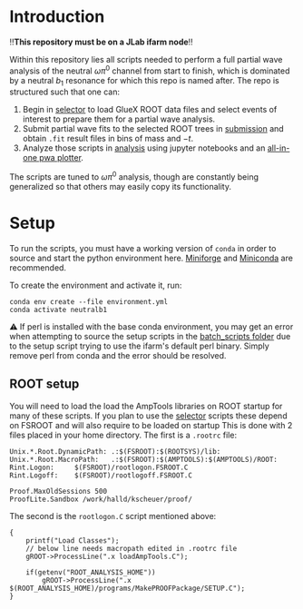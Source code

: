 # Introduction

 :bangbang:**This repository must be on a JLab ifarm node**:bangbang:

Within this repository lies all scripts needed to perform a full partial wave analysis of the neutral $\omega\pi^0$ channel from start to finish, which is dominated by a neutral $b_1$ resonance for which this repo is named after. The repo is structured such that one can:
1. Begin in [selector](./selector/) to load GlueX ROOT data files and select events of interest to prepare them for a partial wave analysis.
2. Submit partial wave fits to the selected ROOT trees in [submission](./submission/) and obtain `.fit` result files in bins of mass and $-t$.
3. Analyze those scripts in [analysis](./analysis/) using jupyter notebooks and an [all-in-one pwa plotter](./analysis/scripts/pwa_tools.py). 

The scripts are tuned to $\omega \pi^0$ analysis, though are constantly being generalized so that others may easily copy its functionality.

# Setup
To run the scripts, you must have a working version of `conda` in order to source and start the python environment here. [Miniforge](https://github.com/conda-forge/miniforge#mambaforge) and [Miniconda](https://docs.anaconda.com/free/miniconda/index.html) are recommended. 

To create the environment and activate it, run:
```
conda env create --file environment.yml
conda activate neutralb1
```

:warning: If perl is installed with the base conda environment, you may get an error when attempting to source the setup scripts in the [batch_scripts folder](./submission/batch_scripts) due to the setup script trying to use the ifarm's default perl binary. Simply remove perl from conda and the error should be resolved.

## ROOT setup
You will need to load the load the AmpTools libraries on ROOT startup for many of these scripts. If you plan to use the [selector](./selector/) scripts these depend on FSROOT and will also require to be loaded on startup This is done with 2 files placed in your home directory. The first is a `.rootrc` file:
```
Unix.*.Root.DynamicPath: .:$(FSROOT):$(ROOTSYS)/lib:
Unix.*.Root.MacroPath:   .:$(FSROOT):$(AMPTOOLS):$(AMPTOOLS)/ROOT:
Rint.Logon:     $(FSROOT)/rootlogon.FSROOT.C
Rint.Logoff:    $(FSROOT)/rootlogoff.FSROOT.C

Proof.MaxOldSessions 500
ProofLite.Sandbox /work/halld/kscheuer/proof/
```

The second is the `rootlogon.C` script mentioned above:
```
{
    printf("Load Classes");
    // below line needs macropath edited in .rootrc file
    gROOT->ProcessLine(".x loadAmpTools.C");

    if(getenv("ROOT_ANALYSIS_HOME"))       
        gROOT->ProcessLine(".x $(ROOT_ANALYSIS_HOME)/programs/MakePROOFPackage/SETUP.C");
}
```